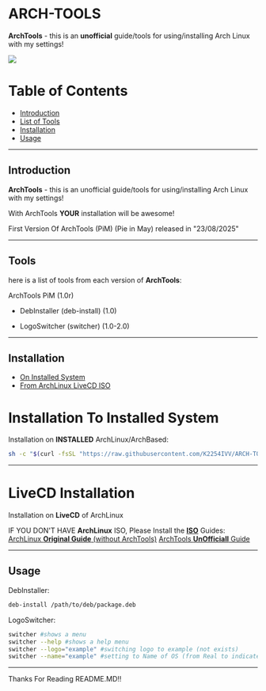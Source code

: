 # ARCH-TOOLS
**ArchTools** - this is an **unofficial** guide/tools for using/installing Arch Linux with my settings!

[![](https://img.shields.io/static/v1?label=Status&message=BetaRelease&color=orange&style=flat)](https://img.shields.io/static/v1?label=Status&message=BetaRelease&color=orange&style=flat "Status")

# Table of Contents
- [Introduction](#introduction)
- [List of Tools](#tools)
- [Installation](#installation)
- [Usage](#usage)

---
## Introduction
**ArchTools** - this is an unofficial guide/tools for using/installing Arch Linux with my settings!

With ArchTools **YOUR** installation will be awesome!

First Version Of ArchTools (PiM) (Pie in May) released in "23/08/2025"

---
## Tools
here is a list of tools from each version of **ArchTools**:

ArchTools PiM (1.0r)

- DebInstaller (deb-install) (1.0)

- LogoSwitcher (switcher) (1.0-2.0)

---

## Installation
- [On Installed System](#installation-to-installed-system)
- [From ArchLinux LiveCD ISO](#livecd-installation)

# Installation To Installed System
Installation on **INSTALLED** ArchLinux/ArchBased:

```bash
sh -c "$(curl -fsSL "https://raw.githubusercontent.com/K2254IVV/ARCH-TOOLS/refs/heads/main/files/ArchTools/install.sh")"
```

---
# LiveCD Installation
Installation on **LiveCD** of ArchLinux

IF YOU DON'T HAVE **ArchLinux** ISO, Please Install the [**ISO**](https://archlinux.org/download/)
Guides:
[ArchLinux **Original Guide** (without ArchTools)](https://wiki.archlinux.org/title/Installation_guide)
[ArchTools **UnOfficiall** Guide](/files/guides/lastest.md)

---
## Usage
DebInstaller:
```bash
deb-install /path/to/deb/package.deb
```

LogoSwitcher:
```bash
switcher #shows a menu
switcher --help #shows a help menu
switcher --logo="example" #switching logo to example (not exists)
switcher --name="example" #setting to Name of OS (from Real to indicated)
```

---
Thanks For Reading README.MD!!
